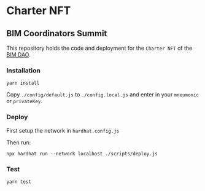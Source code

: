 # Charter NFT
## BIM Coordinators Summit

This repository holds the code and deployment for the `Charter NFT` of the
[BIM DAO](https://www.bimhero.io/).

### Installation
 ```
 yarn install
 ```

 Copy `./config/default.js` to `./config.local.js` and enter in your `mneumonic`
 or `privateKey`.

### Deploy
First setup the network in `hardhat.config.js`

Then run:
```
npx hardhat run --network localhost ./scripts/deploy.js
```

### Test

```
yarn test
```

